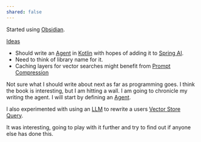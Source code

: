 ```yaml
---
shared: false
---
```



Started using [Obsidian](Obsidian.md).

[Ideas](Ideas.md)
- Should write an [Agent](./Agent.md.md) in [Kotlin](./Kotlin.md) with hopes of adding it to [Spring AI](Spring%20AI.md). 
- Need to think of library name for it.
- Caching layers for vector searches might benefit from [Prompt Compression](./Prompt%20Compression.md)

Not sure what I should write about next as far as programming goes. I think the book is interesting, but I am hitting a wall. I am going to chronicle my writing the agent. I will start by defining an [Agent](./Agent.md.md).

I also experimented with using an [LLM](./LLM.md) to rewrite a users [Vector Store](Vector%20Store.md) [Query](Query.md).

It was interesting, going to play with it further and try to find out if anyone else has done this.
